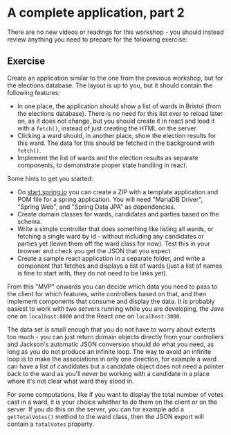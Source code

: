 # A complete application, part 2

There are no new videos or readings for this workshop - you should instead review anything you need to prepare for the following exercise:

## Exercise

Create an application similar to the one from the previous workshop, but for the elections database. The layout is up to you, but it should contain the following features:

  - In one place, the application should show a list of wards in Bristol (from the elections database). There is no need for this list ever to reload later on, as it does not change, but you should create it in react and load it with a `fetch()`, instead of just creating the HTML on the server.
  - Clicking a ward should, in another place, show the election results for this ward. The data for this should be fetched in the background with `fetch()`.
  - Implement the list of wards and the election results as separate components, to demonstrate proper state handling in react.

Some hints to get you started:

  - On [start.spring.io](https://start.spring.io/) you can create a ZIP with a template application and POM file for a spring application. You will need "MariaDB Driver", "Spring Web", and "Spring Data JPA" as dependencies.
  - Create domain classes for wards, candidates and parties based on the schema.
  - Write a simple controller that does something like listing all wards, or fetching a single ward by id - without including any candidates or parties yet (leave them off the ward class for now). Test this in your browser and check you get the JSON that you expect.
  - Create a sample react application in a separate folder, and write a component that fetches and displays a list of wards (just a list of names is fine to start with, they do not need to be links yet).

From this "MVP" onwards you can decide which data you need to pass to the client for which features, write controllers based on that, and then implement components that consume and display the data. It is probably easiest to work with two servers running while you are developing, the Java one on `localhost:8000` and the React one on `localhost:3000`.

The data set is small enough that you do not have to worry about extents too much - you can just return domain objects directly from your controllers and Jackson's automatic JSON conversion should do what you need, as long as you do not produce an infinite loop. The way to avoid an infinite loop is to make the associations in only one direction, for example a ward can have a list of candidates but a candidate object does not need a pointer back to the ward as you'll never be working with a candidate in a place where it's not clear what ward they stood in.

For some computations, like if you want to display the total number of votes cast in a ward, it is your choice whether to do them on the client or on the server. If you do this on the server, you can for example add a `getTotalVotes()` method to the ward class, then the JSON export will contain a `totalVotes` property.
